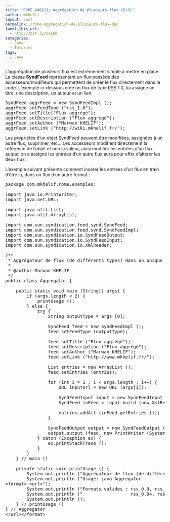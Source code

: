 ```yaml
---
title: 'ROME &#8211; Aggrégation de plusieurs flux (5/8)'
author: mkhelif
layout: post
permalink: /rome-aggregation-de-plusieurs-flux-58/
tweet_this_url:
  - http://bit.ly/boIEB
categories:
  - Java
  - Tutoriel
tags:
  - Java
---
```

L&#8217;aggrégation de plusieurs flux est extrèmement simple à mettre en place. La classe **SyndFeed** représentant un flux possède des accesseurs/modifieurs qui permettent de créer le flux directement dans le code. L&#8217;exemple ci-dessous crée un flux de type <acronym title="Rich Site Summary">RSS</acronym> 1.0, lui assigne un titre, une description, un auteur et un lien.

<!--more-->

<pre lang="java">SyndFeed aggrFeed = new SyndFeedImpl ();
aggrFeed.setFeedType ("rss_1.0");
aggrFeed.setTitle("Flux aggrégé");
aggrFeed.setDescription ("Flux aggrégé");
aggrFeed.setAuthor ("Marwan KHELIF");
aggrFeed.setLink ("http://wiki.mkhelif.fr/");</pre>

Les propriétés d&#8217;un objet SyndFeed peuvent être modifiées, assignées à un autre flux, supprimer, etc… Les accesseurs modifient directement la référence de l&#8217;objet et non la valeur, ainsi modifier les entrées d&#8217;un flux auquel on a assigné les entrées d&#8217;un autre flux aura pour effet d&#8217;altérer les deux flux.

L&#8217;exemple suivant présente comment insérer les entrées d&#8217;un flux en train d&#8217;être lu, dans un flux d&#8217;un autre format :

<pre lang="java">package com.mkhelif.rome.exemples;

import java.io.PrintWriter;
import java.net.URL;

import java.util.List;
import java.util.ArrayList;

import com.sun.syndication.feed.synd.SyndFeed;
import com.sun.syndication.feed.synd.SyndFeedImpl;
import com.sun.syndication.io.SyndFeedOutput;
import com.sun.syndication.io.SyndFeedInput;
import com.sun.syndication.io.XmlReader;

/**
 * Aggrégateur de flux (de différents types) dans un unique flux au format spécifié.
 *
 * @author Marwan KHELIF
 */
public class Aggregator {

    public static void main (String[] args) {
        if (args.length &lt; 2) {
            printUsage ();
        } else {
            try {
                String outputType = args [0];

                SyndFeed feed = new SyndFeedImpl ();
                feed.setFeedType (outputType);

                feed.setTitle ("Flux aggrégé");
                feed.setDescription ("Flux aggrégé");
                feed.setAuthor ("Marwan KHELIF");
                feed.setLink ("http://www.mkhelif.fr/");

                List entries = new ArrayList ();
                feed.setEntries (entries);

                for (int i = 1 ; i &lt; args.length ; i++) {
                    URL inputUrl = new URL (args[i]);

                    SyndFeedInput input = new SyndFeedInput ();
                    SyndFeed inFeed = input.build (new XmlReader (inputUrl));

                    entries.addAll (inFeed.getEntries ());
                }

                SyndFeedOutput output = new SyndFeedOutput ();
                output.output (feed, new PrintWriter (System.out));
            } catch (Exception ex) {
                ex.printStackTrace ();
            }
        }
    } // main ()

    private static void printUsage () {
        System.out.println ("Aggrégateur de flux (de différents types) dans un unique flux au format spécifié.");
        System.out.println ("Usage: java Aggregator
&lt;format> &lt;url>");
        System.out.println ("Formats valides : rss_0.9, rss_0.91, rss_0.92, rss_0.93,");
        System.out.println ("                  rss_0.94, rss_1.0, rss_2.0, atom_0.3");
        System.out.println ();
    } // printUsage ()
} // Aggregator
&lt;/url>&lt;/format></pre>
